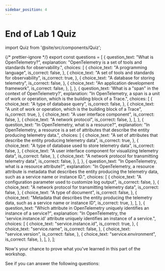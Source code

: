 ```yaml
---
sidebar_position: 4
---
```


# End of Lab 1 Quiz

import Quiz from '@site/src/components/Quiz';

{/* prettier-ignore */}
export const questions = [
  {
    question_text: "What is OpenTelemetry?",
    explanation:
      "OpenTelemetry is a set of tools and standards for observability.",
    choices: [
      {
        choice_text: "A programming language",
        is_correct: false,
      },
      {
        choice_text: "A set of tools and standards for observability",
        is_correct: true,
      },
      {
        choice_text: "A database for storing telemetry",
        is_correct: false,
      },
      {
        choice_text: "An application development framework",
        is_correct: false,
      },
    ],
  },
  {
    question_text: 'What is a "span" in the context of OpenTelemetry?',
    explanation:
      "In OpenTelemetry, a span is a unit of work or operation, which is the building block of a Trace.",
    choices: [
      {
        choice_text: "A type of database query",
        is_correct: false,
      },
      {
        choice_text:
          "A unit of work or operation, which is the building block of a Trace",
        is_correct: true,
      },
      {
        choice_text: "A user interface component",
        is_correct: false,
      },
      {
        choice_text: "A network protocol",
        is_correct: false,
      },
    ],
  },
  {
    question_text: "In OpenTelemetry, what is a resource?",
    explanation:
      "In OpenTelemetry, a resource is a set of attributes that describe the entity producing telemetry data.",
    choices: [
      {
        choice_text:
          "A set of attributes that describe the entity producing telemetry data",
        is_correct: true,
      },
      {
        choice_text: "A type of database used to store telemetry data",
        is_correct: false,
      },
      {
        choice_text:
          "A user interface component for visualizing telemetry data",
        is_correct: false,
      },
      {
        choice_text: "A network protocol for transmitting telemetry data",
        is_correct: false,
      },
    ],
  },
  {
    question_text: "In OpenTelemetry, what is a resource attribute?",
    explanation:
      "In OpenTelemetry, a resource attribute is metadata that describes the entity producing the telemetry data, such as a service name or instance ID.",
    choices: [
      {
        choice_text: "A configuration parameter used to customize log output",
        is_correct: false,
      },
      {
        choice_text: "A network protocol for transmitting telemetry data",
        is_correct: false,
      },
      {
        choice_text: "A type of document",
        is_correct: false,
      },
      {
        choice_text:
          "Metadata that describes the entity producing the telemetry data, such as a service name or instance ID",
        is_correct: true,
      },
    ],
  },
  {
    question_text:
      "Which attribute in OpenTelemetry uniquely identifies an instance of a service?",
    explanation:
      "In OpenTelemetry, the 'service.instance.id' attribute uniquely identifies an instance of a service.",
    choices: [
      {
        choice_text: "service.instance.id",
        is_correct: true,
      },
      {
        choice_text: "service.name",
        is_correct: false,
      },
      {
        choice_text: "service.version",
        is_correct: false,
      },
      {
        choice_text: "service.environment",
        is_correct: false,
      },
    ],
  },
];


Now's your chance to prove what you've learned in this part of the workshop. 

See if you can answer the following questions:

<Quiz questions={questions}></Quiz>
